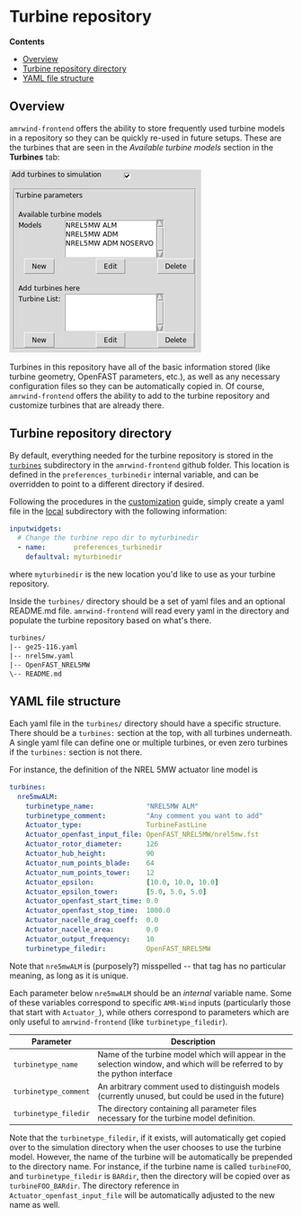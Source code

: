 # Turbine repository

**Contents**
- [Overview](#overview)
- [Turbine repository directory](#turbine-repository-directory)
- [YAML file structure](#yaml-file-structure)

## Overview

`amrwind-frontend` offers the ability to store frequently used turbine
models in a repository so they can be quickly re-used in future
setups.  These are the turbines that are seen in the _Available
turbine models_ section in the **Turbines** tab:

![](tutorial1/images/turbines_addturbine.png)

Turbines in this repository have all of the basic information stored
(like turbine geometry, OpenFAST parameters, etc.), as well as any
necessary configuration files so they can be automatically copied in.
Of course, `amrwind-frontend` offers the ability to add to the turbine
repository and customize turbines that are already there.

## Turbine repository directory

By default, everything needed for the turbine repository is stored in
the [`turbines`](../turbines) subdirectory in the `amrwind-frontend`
github folder.  This location is defined in the
`preferences_turbinedir` internal variable, and can be overridden to
point to a different directory if desired.

Following the procedures in the [customization](customizing.md) guide,
simply create a yaml file in the [local](../local) subdirectory with
the following information:

```yaml
inputwidgets:
  # Change the turbine repo dir to myturbinedir
  - name:       preferences_turbinedir
    defaultval: myturbinedir
```

where `myturbinedir` is the new location you'd like to use as your
turbine repository.

Inside the `turbines/` directory should be a set of yaml files and an
optional README.md file.  `amrwind-frontend` will read every yaml in
the directory and populate the turbine repository based on what's
there.

```
turbines/
|-- ge25-116.yaml
|-- nrel5mw.yaml
|-- OpenFAST_NREL5MW
\-- README.md
```

## YAML file structure

Each yaml file in the `turbines/` directory should have a specific
structure.  There should be a `turbines:` section at the top, with all
turbines underneath.  A single yaml file can define one or multiple
turbines, or even zero turbines if the `turbines:` section is not
there.

For instance, the definition of the NREL 5MW actuator line model is

```yaml
turbines:
  nre5mwALM:
    turbinetype_name:             "NREL5MW ALM"
    turbinetype_comment:          "Any comment you want to add"
    Actuator_type:                TurbineFastLine
    Actuator_openfast_input_file: OpenFAST_NREL5MW/nrel5mw.fst
    Actuator_rotor_diameter:      126
    Actuator_hub_height:          90
    Actuator_num_points_blade:    64
    Actuator_num_points_tower:    12
    Actuator_epsilon:             [10.0, 10.0, 10.0]
    Actuator_epsilon_tower:       [5.0, 5.0, 5.0]
    Actuator_openfast_start_time: 0.0
    Actuator_openfast_stop_time:  1000.0
    Actuator_nacelle_drag_coeff:  0.0
    Actuator_nacelle_area:        0.0
    Actuator_output_frequency:    10
    turbinetype_filedir:          OpenFAST_NREL5MW
```

Note that `nre5mwALM` is (purposely?) misspelled -- that tag has no
particular meaning, as long as it is unique.  

Each parameter below `nre5mwALM` should be an _internal_ variable
name.  Some of these variables correspond to specific `AMR-Wind`
inputs (particularly those that start with `Actuator_`), while others
correspond to parameters which are only useful to `amrwind-frontend`
(like `turbinetype_filedir`).

|Parameter             | Description |
| ---                  | ---         |
| `turbinetype_name`   | Name of the turbine model which will appear in the selection window, and which will be referred to by the python interface |
|`turbinetype_comment` | An arbitrary comment used to distinguish models (currently unused, but could be used in the future) |
|`turbinetype_filedir` | The directory containing all parameter files necessary for the turbine model definition.  |

Note that the `turbinetype_filedir`, if it exists, will automatically
get copied over to the simulation directory when the user chooses to
use the turbine model.  However, the name of the turbine will be
automatically be prepended to the directory name.  For instance, if
the turbine name is called `turbineFOO`, and `turbinetype_filedir` is
`BARdir`, then the directory will be copied over as
`turbineFOO_BARdir`.  The directory reference in
`Actuator_openfast_input_file` will be automatically adjusted to the
new name as well.